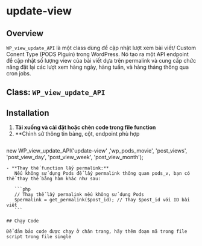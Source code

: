 # update-view

## Overview

`WP_view_update_API` là một class dùng để cập nhật lượt xem bài viết/ Custom Conent Type (PODS Plguin) trong WordPress. Nó tạo ra một API endpoint để cập nhật số lượng view của bài viết dựa trên permalink và cung cấp chức năng đặt lại các lượt xem hàng ngày, hàng tuần, và hàng tháng thông qua cron jobs.

## Class: `WP_view_update_API`

## Installation

1. **Tải xuống và cài đặt hoặc chèn code trong file function**
2. **Chỉnh sử thông tin bảng, cột, endpoint phù hợp
    ```php
new WP_view_update_API('update-view' ,'wp_pods_movie', 'post_views', 'post_view_day', 'post_view_week', 'post_view_month');
 ```
- **Thay thế function lấy permalink:**
    Nếu không sử dụng Pods để lấy permalink thông quan pods_v, bạn có thể thay thế bằng hàm khác như sau:

    ```php
    // Thay thế lấy permalink nếu không sử dụng Pods
    $permalink = get_permalink($post_id); // Thay $post_id với ID bài viết
    ```

## Chạy Code

Để đảm bảo code được chạy ở chân trang, hãy thêm đoạn mã trong file script trong file single
